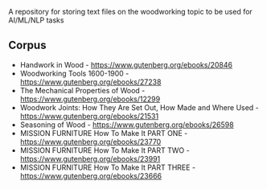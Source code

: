 A repository for storing text files on the woodworking topic to be used for AI/ML/NLP tasks

## Corpus

- Handwork in Wood - https://www.gutenberg.org/ebooks/20846
- Woodworking Tools 1600-1900 - https://www.gutenberg.org/ebooks/27238
- The Mechanical Properties of Wood - https://www.gutenberg.org/ebooks/12299
- Woodwork Joints: How They Are Set Out, How Made and Where Used - https://www.gutenberg.org/ebooks/21531
- Seasoning of Wood - https://www.gutenberg.org/ebooks/26598
- MISSION FURNITURE How To Make It PART ONE - https://www.gutenberg.org/ebooks/23770
- MISSION FURNITURE How To Make It PART TWO - https://www.gutenberg.org/ebooks/23991
- MISSION FURNITURE How To Make It PART THREE - https://www.gutenberg.org/ebooks/23666
